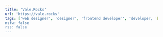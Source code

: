 ```yaml
---
title: 'Vale.Rocks'
url: 'https://vale.rocks'
tags: ['web designer', 'designer', 'frontend developer', 'developer, 'blog']
nsfw: false
rss: false
---
```

